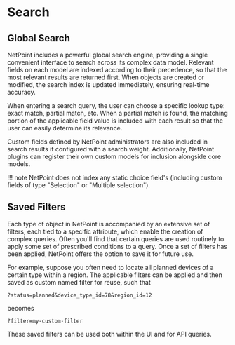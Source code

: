 # Search

## Global Search

NetPoint includes a powerful global search engine, providing a single convenient interface to search across its complex data model. Relevant fields on each model are indexed according to their precedence, so that the most relevant results are returned first. When objects are created or modified, the search index is updated immediately, ensuring real-time accuracy.

When entering a search query, the user can choose a specific lookup type: exact match, partial match, etc. When a partial match is found, the matching portion of the applicable field value is included with each result so that the user can easily determine its relevance.

Custom fields defined by NetPoint administrators are also included in search results if configured with a search weight. Additionally, NetPoint plugins can register their own custom models for inclusion alongside core models.

!!! note
    NetPoint does not index any static choice field's (including custom fields of type "Selection" or "Multiple selection").

## Saved Filters

Each type of object in NetPoint is accompanied by an extensive set of filters, each tied to a specific attribute, which enable the creation of complex queries. Often you'll find that certain queries are used routinely to apply some set of prescribed conditions to a query. Once a set of filters has been applied, NetPoint offers the option to save it for future use.

For example, suppose you often need to locate all planned devices of a certain type within a region. The applicable filters can be applied and then saved as custom named filter for reuse, such that

```
?status=planned&device_type_id=78&region_id=12
```

becomes

```
?filter=my-custom-filter
```

These saved filters can be used both within the UI and for API queries.
